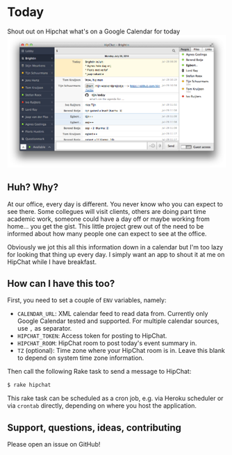 # Today

Shout out on Hipchat what's on a Google Calendar for today
![Today Hubot Extension Screenshot](screenshot.png)


## Huh? Why?

At our office, every day is different. You never know who you can expect to see there. Some collegues will visit clients, others are doing part time academic work, someone could have a day off or maybe working from home... you get the gist. This little project grew out of the need to be informed about how many people one can expect to see at the office.

Obviously we jot this all this information down in a calendar but I'm too lazy for looking that thing up every day. I simply want an app to shout it at me on HipChat while I have breakfast.


## How can I have this too?

First, you need to set a couple of `ENV` variables, namely:

  * `CALENDAR_URL`: XML calendar feed to read data from. Currently only Google Calendar tested and supported. For multiple calendar sources, use `,` as separator.
  * `HIPCHAT_TOKEN`: Access token for posting to HipChat.
  * `HIPCHAT_ROOM`: HipChat room to post today's event summary in.
  * `TZ` (optional): Time zone where your HipChat room is in. Leave this blank to depend on system time zone information.

Then call the following Rake task to send a message to HipChat:

```sh
$ rake hipchat
```

This rake task can be scheduled as a cron job, e.g. via Heroku scheduler or via `crontab` directly, depending on where you host the application.


## Support, questions, ideas, contributing

Please open an issue on GitHub!


